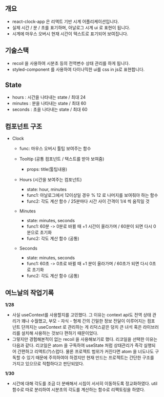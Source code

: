 ## **개요**

- react-clock-app 은 리액트 기반 시계 어플리케이션입니다.
- 실제 시간 / 분 / 초를 표기하며, 아날로그 시계 ui 로 표현이 됩니다.
- 시계에 마우스 오버시 현재 시간이 텍스트로 표기되어 보여집니다. 


## **기술스택**

- recoil 을 사용하여 시분초 등의 전역변수 상태 관리를 하게 됩니다.
- styled-component 를 사용하여 다이나믹한 ui를 css in js로 표현합니다.

## **State**

- hours : 시간을 나타내는 state / 최대 24
- minutes : 분을 나타내는 state / 최대 60
- seconds : 초을 나타내는 state / 최대 60

## **컴포넌트 구조**

  - Clock
    - func: 마우스 오버시 툴팁 보여주는 함수
    
    - Tooltip (공통 컴포넌트 / 텍스트를 받아 보여줌)
      - props: title(툴팁내용)
      
    - Hours (시간을 보여주는 컴포넌트)
      - state: hour, minutes
      - func1: 아날로그에서 12이상일 경우 % 12 로 나머지를 보여줘야 하는 함수
      - func2: 각도 계산 함수 / 25분마다 시간 사이 간격이 1/4 씩 움직일 것
      
    - Minutes
      - state: minutes, seconds 
      - func1: 60분 -> 0분로 바뀔 때 +1 시간이 올라가며 / 60분이 되면 다시 0분으로 초기화
      - func2: 각도 계산 함수 (공통)
      
    - Seconds
      - state: minutes, seconds 
      - func1: 60초 -> 0초로 바뀔 때 +1 분이 올라가며 / 60초가 되면 다시 0초로 초기화
      - func2: 각도 계산 함수 (공통)
     
## 여느날의 작업기록

**1/28**
- 사실 useContext를 사용할지를 고민했다. 그 이유는 context api도 전역 상태 관리가 꽤나 수월했고, 부모 - 자식 - 형제 간의 긴밀한 정보 전달이 이루어지는 컴포넌트 단까지는 useContext 로 관리하는 게 리덕스같은 덩치 큰 녀석 혹은 라이브러리를 설치해 사용하는 것보다 편하기 때문이었다. 
- 그렇지만 경험해본적이 없는 recoil 을 사용해보기로 했다. 리코일을 선택한 이유는 다음과 같다. 리코일은 atom 을 구독하여 useState 처럼 상태관리가 즉각 실행되어 간편하고 리액트(?)스럽다. 물론 프로젝트 범위가 커진다면 atom 을 너도나도 구독할 수 있기 때문에 주의하여야 하겠지만 현재 만드는 프로젝트는 간단한 구조를 가지고 있으므로 적합하다고 판단되었다.

**1/30**
- 시간에 대해 각도를 조금 더 분배해서 시침이 서서히 이동하도록 정교화하였다. util 함수로 따로 분리하여 시분초의 각도를 계산하는 함수로 리팩토링을 하였다.
